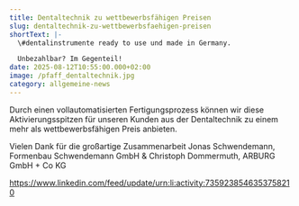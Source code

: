 ```yaml
---
title: Dentaltechnik zu wettbewerbsfähigen Preisen
slug: dentaltechnik-zu-wettbewerbsfaehigen-preisen
shortText: |-
  \#dentalinstrumente ready to use und made in Germany.

  Unbezahlbar? Im Gegenteil!
date: 2025-08-12T10:55:00.000+02:00
image: /pfaff_dentaltechnik.jpg
category: allgemeine-news
---
```


Durch einen vollautomatisierten Fertigungsprozess können wir diese Aktivierungsspitzen für unseren Kunden aus der Dentaltechnik zu einem mehr als wettbewerbsfähigen Preis anbieten.

Vielen Dank für die großartige Zusammenarbeit Jonas Schwendemann, Formenbau Schwendemann GmbH & Christoph Dommermuth, ARBURG GmbH + Co KG

https://www.linkedin.com/feed/update/urn:li:activity:7359238546353758210

